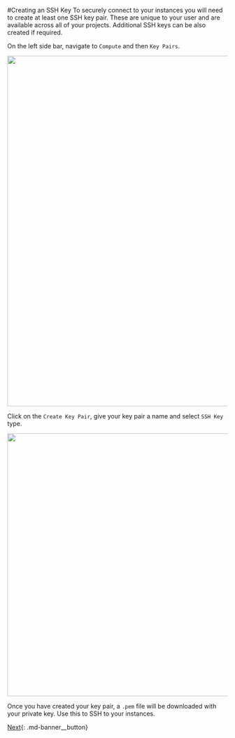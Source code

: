 #Creating an SSH Key
To securely connect to your instances you will need to create at least one SSH key pair. These are unique to your user and are available across all of your projects. Additional SSH keys can be also created if required.

On the left side bar, navigate to `Compute` and then `Key Pairs`.

[<img src="../img/keypair-overview.png" width="800px" />](img/keypair-overview.png)

Click on the `Create Key Pair`, give your key pair a name and select `SSH Key` type.

[<img src="../img/keypair-create.png" width="600px" />](img/keypair-create.png)

Once you have created your key pair, a `.pem` file will be downloaded with your private key. Use this to SSH to your instances.

[Next](instance.md){: .md-banner__button}

